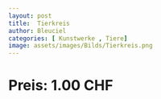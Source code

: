 ```yaml
---
layout: post
title:  Tierkreis
author: Bleuciel
categories: [ Kunstwerke , Tiere]
image: assets/images/Bilds/Tierkreis.png
---
```

# Preis: 1.00 CHF
